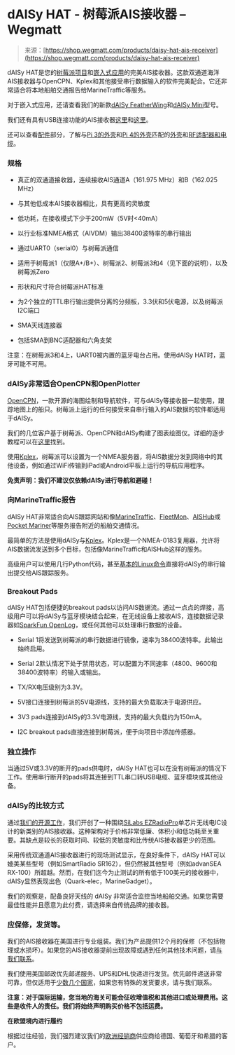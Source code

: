 <!--yml

category: 未分类

date: 2024-05-27 14:45:19

-->

# dAISy HAT - 树莓派AIS接收器 – Wegmatt

> 来源：[https://shop.wegmatt.com/products/daisy-hat-ais-receiver](https://shop.wegmatt.com/products/daisy-hat-ais-receiver)

dAISy HAT是您的[树莓派项目](https://www.partmarine.com/blog/wireless_ais_howto/)和[嵌入式应用](http://mdbuoyproject.wixsite.com/default/single-post/2017/03/02/V3-Buoy-Introduction)的完美AIS接收器。这款双通道海洋AIS接收器与OpenCPN、Kplex和其他接受串行数据输入的软件完美配合。它还非常适合将本地船舶交通报告给MarineTraffic等服务。

对于嵌入式应用，还请查看我们的新款[dAISy FeatherWing](https://shop.wegmatt.com/products/daisy-featherwing-ais-receiver "dAISy FeatherWing AIS接收器")和[dAISy Mini](https://shop.wegmatt.com/products/daisy-mini-ais-receiver "dAISy Mini AIS接收器")型号。

我们还有具有USB连接功能的AIS接收器[这里](https://shop.wegmatt.com/products/daisy-2-dual-channel-ais-receiver-with-nmea-0183 "dAISy 2+双通道AIS接收器，带有NMEA 0183输出")和[这里](https://shop.wegmatt.com/products/daisy-ais-receiver "dAISy AIS接收器")。

还可以查看[配件](https://shop.wegmatt.com/collections/accessories)部分，了解与[Pi 3的外壳](https://shop.wegmatt.com/products/raspberry-pi-case-for-daisy-hat "树莓派3用外壳")和[Pi 4的外壳](https://shop.wegmatt.com/collections/accessories/products/raspberry-pi-4-case-for-daisy-hat "树莓派4用外壳")匹配的[外壳](https://shop.wegmatt.com/products/uputronics-filtered-preamplifier-for-ais "Uputronics过滤前置放大器")和[RF适配器和电缆](https://shop.wegmatt.com/collections/accessories "RF适配器和电缆")。

### 规格

+   真正的双通道接收器，连续接收AIS通道A（161.975 MHz）和B（162.025 MHz）

+   与其他低成本AIS接收器相比，具有更高的灵敏度

+   低功耗，在接收模式下少于200mW（5V时<40mA）

+   以行业标准NMEA格式（AIVDM）输出38400波特率的串行输出

+   通过UART0（serial0）与树莓派通信

+   适用于树莓派1（仅限A+/B+）、树莓派2、树莓派3和4（见下面的说明），以及树莓派Zero

+   形状和尺寸符合树莓派HAT标准

+   为2个独立的TTL串行输出提供分离的分频板，3.3伏和5伏电源，以及树莓派I2C端口

+   SMA天线连接器

+   包括SMA到BNC适配器和六角支架

注意：在树莓派3和4上，UART0被内置的蓝牙电台占用。使用dAISy HAT时，蓝牙可能不可用。

### dAISy非常适合OpenCPN和OpenPlotter

[OpenCPN](http://opencpn.org/)，一款开源的海图绘制和导航软件，可与dAISy等接收器一起使用，跟踪地图上的船只。树莓派上运行的任何接受来自串行输入的AIS数据的软件都适用于dAISy。

我们的几位客户基于树莓派、OpenCPN和dAISy构建了图表绘图仪。详细的逐步教程可以在[这里](https://mvcesc.wordpress.com/2017/04/12/a-year-later-opencpn-on-a-raspberry-pi-3/)找到。

使用[Kplex](http://www.stripydog.com/kplex/examples/index.html)，树莓派可以设置为一个NMEA服务器，将AIS数据分发到网络中的其他设备，例如通过WiFi传输到iPad或Android平板上运行的导航应用程序。

**免责声明：我们不建议仅依赖dAISy进行导航和避碰！**

### 向MarineTraffic报告

dAISy HAT非常适合向AIS跟踪网站和像[MarineTraffic](http://www.marinetraffic.com/)、[FleetMon](https://www.fleetmon.com/)、[AISHub](http://www.aishub.net/)或[Pocket Mariner](http://pocketmariner.com/ais-ship-tracking/cover-your-area/)等服务报告附近的船舶交通情况。

最简单的方法是使用dAISy与[Kplex](http://www.stripydog.com/kplex/examples/index.html)。Kplex是一个NMEA-0183复用器，允许将AIS数据流发送到多个目标，包括像MarineTraffic和AISHub这样的服务。

高级用户可以使用几行Python代码，甚至[基本的Linux命令](http://forum.43oh.com/topic/4833-potm-daisy-a-simple-ais-receiver/?p=49778)直接将dAISy的串行输出提交给AIS跟踪服务。

### Breakout Pads

dAISy HAT包括便捷的breakout pads以访问AIS数据流。通过一点点的焊接，高级用户可以将dAISy与蓝牙模块结合起来，在无线设备上接收AIS，连接数据记录器如[SparkFun OpenLog](https://github.com/sparkfun/OpenLog/wiki)，或任何其他可以处理串行数据的设备。

+   Serial 1将发送到树莓派的串行数据进行镜像，速率为38400波特率。此输出始终启用。

+   Serial 2默认情况下处于禁用状态，可以配置为不同速率（4800、9600和38400波特率）的输入或输出。

+   TX/RX电压级别为3.3V。

+   5V接口连接到树莓派的5V电源线，支持的最大负载取决于电源供应。

+   3V3 pads连接到dAISy的3.3V电源线，支持的最大负载约为150mA。

+   I2C breakout pads直接连接到树莓派，便于向项目中添加传感器。

### 独立操作

当通过5V或3.3V的断开的pads供电时，dAISy HAT也可以在没有树莓派的情况下工作。使用串行断开的pads将其连接到TTL串口转USB电缆、蓝牙模块或其他设备。

### dAISy的比较方式

通过[我们的开源工作](https://github.com/astuder/dAISy)，我们开创了一种围绕[SiLabs EZRadioPro](http://www.silabs.com/products/wireless/ezradiopro/pages/si4362.aspx)单芯片无线电IC设计的新类别的AIS接收器。这种架构对于价格非常低廉、体积小和低功耗至关重要。其缺点是较长的获取时间、较低的灵敏度和比传统AIS接收器更少的范围。

采用传统双通道AIS接收器进行的现场测试显示，在良好条件下，dAISy HAT可以媲美某些型号（例如SmartRadio SR162），但仍然被其他型号（例如advanSEA RX-100）所超越。然而，在我们迄今为止测试的所有低于100美元的接收器中，dAISy显然表现出色（Quark-elec，MarineGadget）。

我们的观察是，配备良好天线的 dAISy 非常适合监控当地船舶交通。如果您需要最佳性能并且愿意为此付费，请选择来自传统品牌的接收器。

### 应保修，发货等。

我们的AIS接收器在美国进行专业组装。我们为产品提供12个月的保修（不包括物理或水损坏）。如果您的AIS接收器提前出现故障或遇到任何其他技术问题，请[与我们联系](https://shop.wegmatt.com/pages/contact-us "联系我们")。

我们使用美国邮政优先邮递服务、UPS和DHL快递进行发货。优先邮件递送非常可靠，但仅适用于[少数几个国家](https://pe.usps.com/text/imm/immc2_022.htm#ep2899642 "具有端到端跟踪的国家")，如果您有特殊的发货要求，请与我们联系。

**注意：对于国际运输，您当地的海关可能会征收增值税和其他进口或处理费用。这些是收件人的责任。我们将始终声明购买价格不包括运费。**

**在欧盟境内进行履约**

根据过往经验，我们强烈建议我们的[欧洲经销商](https://wegmatt.com/wheretobuy.html "经销商")供应商给德国、葡萄牙和希腊的客户。
